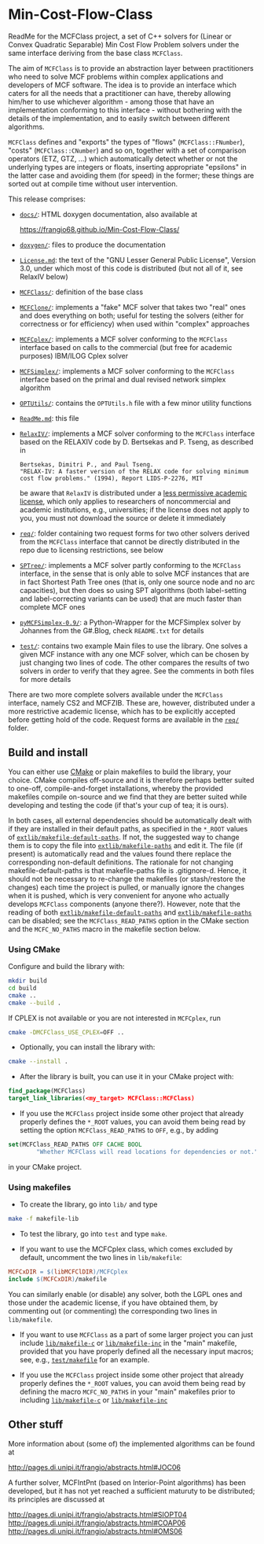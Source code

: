 # Min-Cost-Flow-Class

ReadMe for the MCFClass project, a set of C++ solvers for (Linear or Convex
Quadratic Separable) Min Cost Flow Problem solvers under the same interface
deriving from the base class `MCFClass`.

The aim of `MCFClass` is to provide an abstraction layer between practitioners
who need to solve MCF problems within complex applications and developers of
MCF software. The idea is to provide an interface which caters for all the
needs that a practitioner can have, thereby allowing him/her to use whichever
algorithm - among those that have an implementation conforming to this
interface - without bothering with the details of the implementation, and to
easily switch between different algorithms.

`MCFClass` defines and "exports" the types of "flows" (`MCFClass::FNumber`),
"costs" (`MCFClass::CNumber`) and so on, together with a set of comparison
operators (ETZ, GTZ, ...) which automatically detect whether or not the
underlying types are integers or floats, inserting appropriate "epsilons" in
the latter case and avoiding them (for speed) in the former; these things are
sorted out at compile time without user intervention.

This release comprises:

-  [`docs/`](docs): HTML doxygen documentation, also available at

    https://frangio68.github.io/Min-Cost-Flow-Class/

-  [`doxygen/`](doxygen): files to produce the documentation

-  [`License.md`](License.md): the text of the "GNU Lesser General Public License",
   Version 3.0, under which most of this code is distributed
   (but not all of it, see RelaxIV below)

-  [`MCFClass/`](MCFClass): definition of the base class

-  [`MCFClone/`](MCFClone): implements a "fake" MCF solver that takes two "real" 
   ones  and does everything on both; useful for testing the solvers (either for
   correctness or for efficiency) when used within "complex" approaches

-  [`MCFCplex/`](MCFCplex): implements a MCF solver conforming to the `MCFClass`
   interface based on calls to the commercial (but free for academic purposes)
   IBM/ILOG Cplex solver 

-  [`MCFSimplex/`](MCFSimplex): implements a MCF solver conforming to the `MCFClass`
   interface based on the primal and dual revised network simplex algorithm

-  [`OPTUtils/`](OPTUtils): contains the `OPTUtils.h` file with a few minor utility
   functions

-  [`ReadMe.md`](ReadMe.md): this file

-  [`RelaxIV/`](RelaxIV): implements a MCF solver conforming to the `MCFClass`
   interface based on the RELAXIV code by D. Bertsekas and P. Tseng, as described
   in

       Bertsekas, Dimitri P., and Paul Tseng.
       "RELAX-IV: A faster version of the RELAX code for solving minimum
       cost flow problems." (1994), Report LIDS-P-2276, MIT

   be aware that `RelaxIV` is distributed under a [less permissive academic
   license](RelaxIV/academicl.txt), which only applies to researchers of
   noncommercial and academic institutions, e.g., universities; if the license
   does not apply to you, you must not download the source or delete it immediately

-  [`req/`](req): folder containing two request forms for two other solvers derived
   from the `MCFClass` interface that cannot be directly distributed in the
   repo due to licensing restrictions, see below
 
-  [`SPTree/`](SPTree): implements a MCF solver partly conforming to the `MCFClass`
   interface, in the sense that is only able to solve MCF instances that are in
   fact Shortest Path Tree ones (that is, only one source node and no arc
   capacities), but then does so using SPT algorithms (both label-setting and
   label-correcting variants can be used) that are much faster than complete MCF
   ones

-  [`pyMCFSimplex-0.9/`](pyMCFSimplex-0.9): a Python-Wrapper for the MCFSimplex
   solver by Johannes from the G#.Blog, check `README.txt` for details

-  [`test/`](test): contains two example Main files to use the library. One solves
   a given MCF instance with any one MCF solver, which can be chosen by just
   changing two lines of code. The other compares the results of two solvers in
   order to verify that they agree. See the comments in both files for more details

There are two more complete solvers available under the `MCFClass` interface,
namely CS2 and MCFZIB. These are, however, distributed under a more
restrictive academic license, which has to be explicitly accepted before
getting hold of the code. Request forms are available in the [`req/`](req) folder.


## Build and install

You can either use [CMake](https://cmake.org) or plain makefiles to build the
library, your choice. CMake compiles off-source and it is therefore perhaps
better suited to one-off, compile-and-forget installations, whereby the
provided makefiles compile on-source and we find that they are better suited
while developing and testing the code (if that's your cup of tea; it is ours).

In both cases, all external dependencies should be automatically dealt with if
they are installed in their default paths, as specified in the `*_ROOT` values
of [`extlib/makefile-default-paths`](extlib/makefile-default-paths). If not,
the suggested way to change them is to copy the file into
[`extlib/makefile-paths`](extlib/makefile-paths) and edit it. The file (if
present) is automatically read and the values found there replace the
corresponding non-default definitions. The rationale for not changing
makefile-default-paths is that makefile-paths file is .gitignore-d. Hence, it
should not be necessary to re-change the makefiles (or stash/restore the
changes) each time the project is pulled, or manually ignore the changes when
it is pushed, which is very convenient for anyone who actually develops
`MCFClass` components (anyone there?). However, note that the reading of both
[`extlib/makefile-default-paths`](extlib/makefile-default-paths) and
[`extlib/makefile-paths`](extlib/makefile-paths) can be disabled; see the
`MCFClass_READ_PATHS` option in the CMake section and the `MCFC_NO_PATHS` macro
in the makefile section below.


### Using CMake

Configure and build the library with:

```sh
mkdir build
cd build
cmake ..
cmake --build .
```

If CPLEX is not available or you are not interested in `MCFCplex`, run

```sh
cmake -DMCFClass_USE_CPLEX=OFF ..
```

- Optionally, you can install the library with:

```sh
cmake --install .
```

- After the library is built, you can use it in your CMake project with:

```cmake
find_package(MCFClass)
target_link_libraries(<my_target> MCFClass::MCFClass)
```

- If you use the `MCFClass` project inside some other project that already
  properly defines the `*_ROOT` values, you can avoid them being read by
  setting the option `MCFClass_READ_PATHS` to `OFF`, e.g., by adding

```cmake
set(MCFClass_READ_PATHS OFF CACHE BOOL
        "Whether MCFClass will read locations for dependencies or not." FORCE)
```

  in your CMake project.


### Using makefiles

- To create the library, go into `lib/` and type

```sh
make -f makefile-lib
```

- To test the library, go into `test` and type `make`.

- If you want to use the MCFCplex class, which comes excluded by default,
  uncomment the two lines in `lib/makefile`:

```makefile
MCFCxDIR = $(libMCFClDIR)/MCFCplex
include $(MCFCxDIR)/makefile
```

You can similarly enable (or disable) any solver, both the LGPL ones and
those under the academic license, if you have obtained them, by commenting
out (or commenting) the corresponding two lines in `lib/makefile`.

- If you want to use `MCFClass` as a part of some larger project you can
  just include [`lib/makefile-c`](lib/makefile-c) or
  [`lib/makefile-inc`](lib/makefile-inc) in the "main" makefile, provided that
  you have properly defined all the necessary input macros; see, e.g.,
  [`test/makefile`](test/makefile) for an example.

- If you use the `MCFClass` project inside some other project that already
  properly defines the `*_ROOT` values, you can avoid them being read by
  defining the macro `MCFC_NO_PATHS` in your "main" makefiles prior to
  including [`lib/makefile-c`](lib/makefile-c) or
  [`lib/makefile-inc`](lib/makefile-inc)


## Other stuff

More information about (some of) the implemented algorithms can be found at

  http://pages.di.unipi.it/frangio/abstracts.html#JOC06

A further solver, MCFIntPnt (based on Interior-Point algorithms) has been
developed, but it has not yet reached a sufficient maturuty to be
distributed; its principles are discussed at

  http://pages.di.unipi.it/frangio/abstracts.html#SIOPT04
  http://pages.di.unipi.it/frangio/abstracts.html#COAP06
  http://pages.di.unipi.it/frangio/abstracts.html#OMS06
